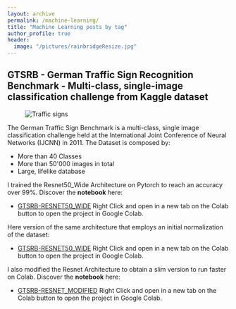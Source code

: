 ```yaml
---
layout: archive
permalink: /machine-learning/
title: "Machine Learning posts by tag"
author_profile: true
header:
  image: "/pictures/rainbridgeResize.jpg"
---
```


## GTSRB - German Traffic Sign Recognition Benchmark - Multi-class, single-image classification challenge from Kaggle dataset

<figure class="full">
<img src="{{ site.url }}{{ site.baseurl }}/GTSRB/Header.png" alt="Traffic signs">
</figure>

The German Traffic Sign Benchmark is a multi-class, single image classification challenge held at the International Joint Conference of Neural Networks (IJCNN) in 2011. The Dataset is composed by:

* More than 40 Classes
* More than 50'000 images in total
* Large, lifelike database

I trained the Resnet50_Wide Architecture on Pytorch to reach an accuracy over 99%. Discover the **notebook** here:
* [GTSRB-RESNET50_WIDE](https://github.com/DavideDaz/TokyoDataScience/blob/master/Machine%20Learning%20Projects/GTSRB/gtsrb_resnet50Wide_WAdam_10%25val.ipynb)
Right Click and open in a new tab on the Colab button to open the project in Google Colab.

Here version of the same architecture that employs an initial normalization of the dataset:
* [GTSRB-RESNET50_WIDE](https://github.com/DavideDaz/TokyoDataScience/blob/master/Machine%20Learning%20Projects/GTSRB/gtsrb_resnet50Wide_WAdam_10%25val_Norm.ipynb)
Right Click and open in a new tab on the Colab button to open the project in Google Colab.

I also modified the Resnet Architecture to obtain a slim version to run faster on Colab. Discover the **notebook** here:
* [GTSRB-RESNET_MODIFIED](https://github.com/DavideDaz/TokyoDataScience/blob/master/Machine%20Learning%20Projects/GTSRB/gtsrb_resnetModified_WAdam_10%25val.ipynb)
Right Click and open in a new tab on the Colab button to open the project in Google Colab.
